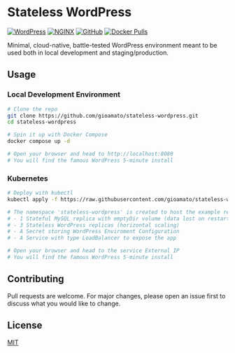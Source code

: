 # Stateless WordPress

[![WordPress](https://github.com/gioamato/stateless-wordpress/actions/workflows/wordpress.yml/badge.svg)](https://github.com/gioamato/stateless-wordpress/actions/workflows/wordpress.yml)
[![NGINX](https://github.com/gioamato/stateless-wordpress/actions/workflows/nginx.yml/badge.svg)](https://github.com/gioamato/stateless-wordpress/actions/workflows/nginx.yml)
[![GitHub](https://img.shields.io/github/license/gioamato/stateless-wordpress)](https://github.com/gioamato/stateless-wordpress/blob/master/LICENSE)
[![Docker Pulls](https://img.shields.io/docker/pulls/gioamato/stateless-wordpress)](https://hub.docker.com/r/gioamato/stateless-wordpress/tags)

Minimal, cloud-native, battle-tested WordPress environment meant to be used both in local development and staging/production.

## Usage

### Local Development Environment

```bash
# Clone the repo
git clone https://github.com/gioamato/stateless-wordpress.git
cd stateless-wordpress

# Spin it up with Docker Compose
docker compose up -d

# Open your browser and head to http://localhost:8080
# You will find the famous WordPress 5-minute install
```

### Kubernetes

```bash
# Deploy with kubectl
kubectl apply -f https://raw.githubusercontent.com/gioamato/stateless-wordpress/master/deploy/kubernetes/deploy.yaml

# The namespace 'stateless-wordpress' is created to host the example resources:
# - 1 Stateful MySQL replica with emptyDir volume (data lost on restart)
# - 3 Stateless WordPress replicas (horizontal scaling)
# - A Secret storing WordPress Enviroment Configuration
# - A Service with type LoadBalancer to expose the app

# Open your browser and head to the service External IP
# You will find the famous WordPress 5-minute install
```

## Contributing
Pull requests are welcome. For major changes, please open an issue first to discuss what you would like to change.

## License
[MIT](https://choosealicense.com/licenses/mit/)
